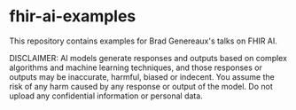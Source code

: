 # fhir-ai-examples
This repository contains examples for Brad Genereaux's talks on FHIR AI. 

DISCLAIMER: AI models generate responses and outputs based on complex algorithms and machine learning techniques, and those responses or outputs may be inaccurate, harmful, biased or indecent. You assume the risk of any harm caused by any response or output of the model. Do not upload any confidential information or personal data. 


